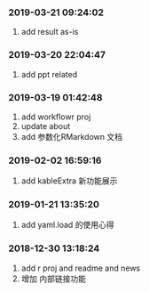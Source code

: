 ### 2019-03-21 09:24:02

1. add result as-is

### 2019-03-20 22:04:47

1. add ppt related

### 2019-03-19 01:42:48

1. add workflowr proj
1. update about
1. add 参数化RMarkdown 文档

### 2019-02-02 16:59:16

1. add kableExtra 新功能展示

### 2019-01-21 13:35:20

1. add yaml.load 的使用心得

### 2018-12-30 13:18:24

1. add r proj and readme and news
1. 增加 内部链接功能